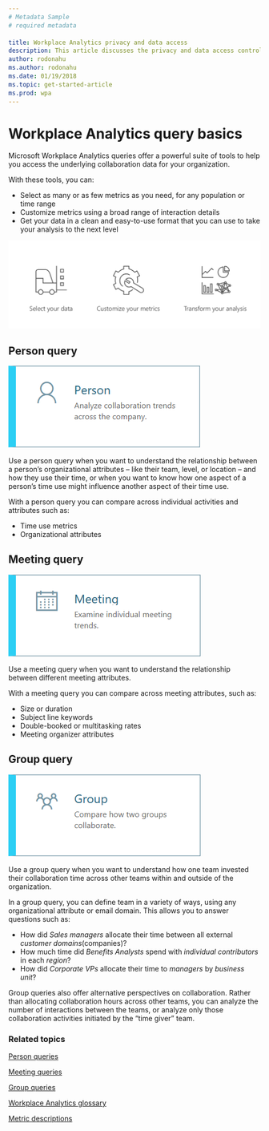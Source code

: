 ```yaml
---
# Metadata Sample
# required metadata

title: Workplace Analytics privacy and data access
description: This article discusses the privacy and data access controls available in Workplace Analytics and  
author: rodonahu
ms.author: rodonahu
ms.date: 01/19/2018
ms.topic: get-started-article
ms.prod: wpa
---
```

# Workplace Analytics query basics 

Microsoft Workplace Analytics queries offer a powerful suite of tools to help you access the underlying collaboration data for your organization.

With these tools, you can:
-	Select as many or as few metrics as you need, for any population or time range
-	Customize metrics using a broad range of interaction details
-	Get your data in a clean and easy-to-use format that you can use to take your analysis to the next level

 ![What you can do with queries](../Images/WpA/Tutorials/select-customize-transform.png)

## Person query
![Person query](../Images/WpA/Tutorials/person-query-card.png)
 
Use a person query when you want to understand the relationship between a person’s organizational attributes – like their team, level, or location – and how they use their time, or when you want to know how one aspect of a person’s time use might influence another aspect of their time use.

With a person query you can compare across individual activities and attributes such as:
* Time use metrics
* Organizational attributes

## Meeting query  

![Meeting query](../Images/WpA/Tutorials/meeting-query-card.png  )

Use a meeting query when you want to understand the relationship between different meeting attributes.


With a meeting query you can compare across meeting attributes, such as:
* Size or duration
* Subject line keywords
* Double-booked or multitasking rates
* Meeting organizer attributes

## Group query
![Group query](../Images/WpA/Tutorials/group-query-card.png  )


Use a group query when you want to understand how one team invested their collaboration time across other teams within and outside of the organization.

In a group query, you can define team in a variety of ways, using any organizational attribute or email domain. This allows you to answer questions such as:

* How did _Sales managers_ allocate their time between all external _customer domains_(companies)? 
* How much time did _Benefits Analysts_ spend with _individual contributors_ in each _region_?
* How did _Corporate VPs_ allocate their time to _managers_ by _business unit_?

Group queries also offer alternative perspectives on collaboration. Rather than allocating collaboration hours across other teams, you can analyze the number of interactions between the teams, or analyze only those collaboration activities initiated by the “time giver” team.

### Related topics

[Person queries](../Tutorials/Person-queries.md)

[Meeting queries](../Tutorials/meeting-queries.md)

[Group queries](../Tutorials/group-queries.md)

[Workplace Analytics glossary](../Use/Glossary.md)

[Metric descriptions](../Use/Metric-definitions.md)



